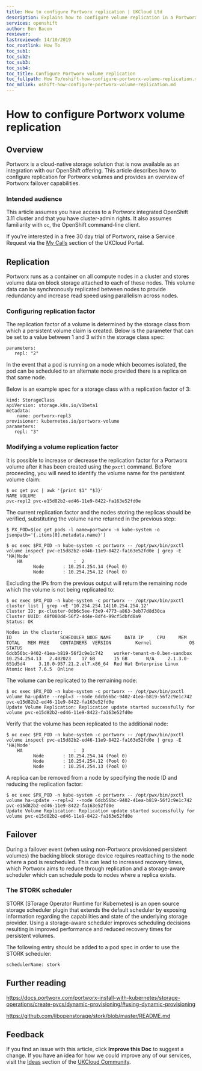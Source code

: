 ```yaml
---
title: How to configure Portworx replication | UKCloud Ltd
description: Explains how to configure volume replication in a Portworx integrated OpenShift cluster
services: openshift
author: Ben Bacon
reviewer:
lastreviewed: 14/10/2019
toc_rootlink: How To
toc_sub1: 
toc_sub2:
toc_sub3:
toc_sub4:
toc_title: Configure Portworx volume replication
toc_fullpath: How To/oshift-how-configure-portworx-volume-replication.md
toc_mdlink: oshift-how-configure-portworx-volume-replication.md
---
```


# How to configure Portworx volume replication

## Overview

Portworx is a cloud-native storage solution that is now available as an integration with our OpenShift offering. This article describes how to configure replication for Portworx volumes and provides an overview of Portworx failover capabilities.

### Intended audience

This article assumes you have access to a Portworx integrated OpenShift 3.11 cluster and that you have cluster-admin rights. It also assumes familiarity with `oc`, the OpenShift command-line client. 

If you're interested in a free 30 day trial of Portworx, raise a Service Request via the [My Calls](https://portal.skyscapecloud.com/support/ivanti) section of the UKCloud Portal.

## Replication

Portworx runs as a container on all compute nodes in a cluster and stores volume data on block storage attached to each of these nodes. This volume data can be synchronously replicated between nodes to provide redundancy and increase read speed using parallelism across nodes.

### Configuring replication factor

The replication factor of a volume is determined by the storage class from which a persistent volume claim is created. Below is the parameter that can be set to a value between 1 and 3 within the storage class spec:

```
parameters:
   repl: "2"
```

In the event that a pod is running on a node which becomes isolated, the pod can be scheduled to an alternate node provided there is a replica on that same node.

Below is an example spec for a storage class with a replication factor of 3:

```
kind: StorageClass
apiVersion: storage.k8s.io/v1beta1
metadata:
    name: portworx-repl3
provisioner: kubernetes.io/portworx-volume
parameters:
   repl: "3"
```

### Modifying a volume replication factor

It is possible to increase or decrease the replication factor for a Portworx volume after it has been created using the `pxctl` command. Before proceeding, you will need to identify the volume name for the persistent volume claim:

```
$ oc get pvc | awk '{print $1" "$3}'
NAME VOLUME
pvc-repl2 pvc-e15d82b2-ed46-11e9-8422-fa163e52fd0e
```

The current replication factor and the nodes storing the replicas should be verified, substituting the volume name returned in the previous step:

```
$ PX_POD=$(oc get pods -l name=portworx -n kube-system -o jsonpath='{.items[0].metadata.name}')

$ oc exec $PX_POD -n kube-system -c portworx -- /opt/pwx/bin/pxctl volume inspect pvc-e15d82b2-ed46-11e9-8422-fa163e52fd0e | grep -E 'HA|Node'
	HA              	 :  2
		  Node 		 : 10.254.254.14 (Pool 0)
		  Node 		 : 10.254.254.12 (Pool 0)
```

Excluding the IPs from the previous output will return the remaining node which the volume is not being replicated to:

```
$ oc exec $PX_POD -n kube-system -c portworx -- /opt/pwx/bin/pxctl cluster list | grep -vE '10.254.254.14|10.254.254.12'
Cluster ID: px-cluster-0db6c5ee-f3e9-4773-a863-3eb77d8d30ca
Cluster UUID: 48f080dd-56f2-4d4e-8df4-99cf5dbfd8a9
Status: OK

Nodes in the cluster:
ID					SCHEDULER_NODE_NAME		DATA IP		CPU		MEM TOTAL	MEM FREE	CONTAINERS	VERSION			Kernel				OS						STATUS
6dcb56bc-9402-41ea-b819-56f2c9e1c742	worker-tenant-m-0.ben-sandbox	10.254.254.13	2.402023	17 GB		15 GB		N/A		2.1.3.0-651d5d4		3.10.0-957.21.2.el7.x86_64	Red Hat Enterprise Linux Atomic Host 7.6.5	Online
```

The volume can be replicated to the remaining node:

```
$ oc exec $PX_POD -n kube-system -c portworx -- /opt/pwx/bin/pxctl volume ha-update --repl=3 --node 6dcb56bc-9402-41ea-b819-56f2c9e1c742 pvc-e15d82b2-ed46-11e9-8422-fa163e52fd0e
Update Volume Replication: Replication update started successfully for volume pvc-e15d82b2-ed46-11e9-8422-fa163e52fd0e
```

Verify that the volume has been replicated to the additional node:

```
$ oc exec $PX_POD -n kube-system -c portworx -- /opt/pwx/bin/pxctl volume inspect pvc-e15d82b2-ed46-11e9-8422-fa163e52fd0e | grep -E 'HA|Node'
	HA              	 :  3
		  Node 		 : 10.254.254.14 (Pool 0)
		  Node 		 : 10.254.254.12 (Pool 0)
		  Node 		 : 10.254.254.13 (Pool 0)
```

A replica can be removed from a node by specifying the node ID and reducing the replication factor:

```
$ oc exec $PX_POD -n kube-system -c portworx -- /opt/pwx/bin/pxctl volume ha-update --repl=2 --node 6dcb56bc-9402-41ea-b819-56f2c9e1c742 pvc-e15d82b2-ed46-11e9-8422-fa163e52fd0e
Update Volume Replication: Replication update started successfully for volume pvc-e15d82b2-ed46-11e9-8422-fa163e52fd0e
```

## Failover

During a failover event (when using non-Portworx provisioned persistent volumes) the backing block storage device requires reattaching to the node where a pod is rescheduled. This can lead to increased recovery times, which Portworx aims to reduce through replication and a storage-aware scheduler which can schedule pods to nodes where a replica exists.

### The STORK scheduler

STORK (STorage Operator Runtime for Kubernetes) is an open source storage scheduler plugin that extends the default scheduler by exposing information regarding the capabilities and state of the underlying storage provider. Using a storage-aware scheduler improves scheduling decisions resulting in improved performance and reduced recovery times for persistent volumes.

The following entry should be added to a pod spec in order to use the STORK scheduler:

```
schedulerName: stork
```

## Further reading

<https://docs.portworx.com/portworx-install-with-kubernetes/storage-operations/create-pvcs/dynamic-provisioning/#using-dynamic-provisioning>

<https://github.com/libopenstorage/stork/blob/master/README.md>

## Feedback

If you find an issue with this article, click **Improve this Doc** to suggest a change. If you have an idea for how we could improve any of our services, visit the [Ideas](https://community.ukcloud.com/ideas) section of the [UKCloud Community](https://community.ukcloud.com).
